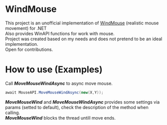 # WindMouse
This project is an unofficial implementation of [WindMouse](https://github.com/SRL/SRL-5/blob/master/SRL/core/mouse.simba#L44 "Official Pascal WindMouse") (realistic mouse movement) for .NET  
Also provides WinAPI functions for work with mouse.  
Project was created based on my needs and does not pretend to be an ideal implementation.  
Open for contributions.

# How to use (Examples)

Call ***MoveMouseWindAsync*** to async move mouse.  
~~~C#
await MouseAPI.MoveMouseWindAsync(new(X,Y));
~~~
***MoveMouseWind*** and ***MoveMouseWindAsync*** provides some settings via params (setted to default), check the description of the method when calling.  
***MoveMouseWind*** blocks the thread untill move ends.

